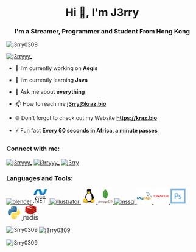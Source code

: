 <h1 align="center">Hi 👋, I'm J3rry</h1>
<h3 align="center">I'm a Streamer, Programmer and Student From Hong Kong</h3>

<p align="left"> <img src="https://komarev.com/ghpvc/?username=j3rry0309&label=Profile%20views&color=0e75b6&style=flat" alt="j3rry0309" /> </p>

<p align="left"> <a href="https://twitter.com/j3rryyy_" target="blank"><img src="https://img.shields.io/twitter/follow/j3rryyy_?logo=twitter&style=for-the-badge" alt="j3rryyy_" /></a> </p>

- 🔭 I’m currently working on **Aegis**

- 🌱 I’m currently learning **Java**

- 💬 Ask me about **everything**

- 📫 How to reach me **j3rry@kraz.bio**

- 🌐 Don't forgot to check out my Website **https://kraz.bio**

- ⚡ Fun fact **Every 60 seconds in Africa, a minute passes**

<h3 align="left">Connect with me:</h3>
<p align="left">
<a href="https://twitter.com/j3rryyy_" target="blank"><img align="center" src="https://raw.githubusercontent.com/rahuldkjain/github-profile-readme-generator/master/src/images/icons/Social/twitter.svg" alt="j3rryyy_" height="30" width="40" /></a>
<a href="https://instagram.com/j3rryyy_" target="blank"><img align="center" src="https://raw.githubusercontent.com/rahuldkjain/github-profile-readme-generator/master/src/images/icons/Social/instagram.svg" alt="j3rryyy_" height="30" width="40" /></a>
<a href="https://www.youtube.com/c/j3rry" target="blank"><img align="center" src="https://raw.githubusercontent.com/rahuldkjain/github-profile-readme-generator/master/src/images/icons/Social/youtube.svg" alt="j3rry" height="30" width="40" /></a>
</p>

<h3 align="left">Languages and Tools:</h3>
<p align="left"> <a href="https://www.blender.org/" target="_blank" rel="noreferrer"> <img src="https://download.blender.org/branding/community/blender_community_badge_white.svg" alt="blender" width="40" height="40"/> </a> <a href="https://dotnet.microsoft.com/" target="_blank" rel="noreferrer"> <img src="https://raw.githubusercontent.com/devicons/devicon/master/icons/dot-net/dot-net-original-wordmark.svg" alt="dotnet" width="40" height="40"/> </a> <a href="https://www.adobe.com/in/products/illustrator.html" target="_blank" rel="noreferrer"> <img src="https://www.vectorlogo.zone/logos/adobe_illustrator/adobe_illustrator-icon.svg" alt="illustrator" width="40" height="40"/> </a> <a href="https://www.linux.org/" target="_blank" rel="noreferrer"> <img src="https://raw.githubusercontent.com/devicons/devicon/master/icons/linux/linux-original.svg" alt="linux" width="40" height="40"/> </a> <a href="https://www.mongodb.com/" target="_blank" rel="noreferrer"> <img src="https://raw.githubusercontent.com/devicons/devicon/master/icons/mongodb/mongodb-original-wordmark.svg" alt="mongodb" width="40" height="40"/> </a> <a href="https://www.microsoft.com/en-us/sql-server" target="_blank" rel="noreferrer"> <img src="https://www.svgrepo.com/show/303229/microsoft-sql-server-logo.svg" alt="mssql" width="40" height="40"/> </a> <a href="https://www.mysql.com/" target="_blank" rel="noreferrer"> <img src="https://raw.githubusercontent.com/devicons/devicon/master/icons/mysql/mysql-original-wordmark.svg" alt="mysql" width="40" height="40"/> </a> <a href="https://www.oracle.com/" target="_blank" rel="noreferrer"> <img src="https://raw.githubusercontent.com/devicons/devicon/master/icons/oracle/oracle-original.svg" alt="oracle" width="40" height="40"/> </a> <a href="https://www.photoshop.com/en" target="_blank" rel="noreferrer"> <img src="https://raw.githubusercontent.com/devicons/devicon/master/icons/photoshop/photoshop-line.svg" alt="photoshop" width="40" height="40"/> </a> <a href="https://www.python.org" target="_blank" rel="noreferrer"> <img src="https://raw.githubusercontent.com/devicons/devicon/master/icons/python/python-original.svg" alt="python" width="40" height="40"/> </a> <a href="https://redis.io" target="_blank" rel="noreferrer"> <img src="https://raw.githubusercontent.com/devicons/devicon/master/icons/redis/redis-original-wordmark.svg" alt="redis" width="40" height="40"/> </a> </p>

<p><img align="left" src="https://github-readme-stats.vercel.app/api/top-langs?username=j3rry0309&show_icons=true&locale=en&layout=compact" alt="j3rry0309" /></p>

<p>&nbsp;<img align="center" src="https://github-readme-stats.vercel.app/api?username=j3rry0309&show_icons=true&locale=en" alt="j3rry0309" /></p>

<p><img align="center" src="https://github-readme-streak-stats.herokuapp.com/?user=j3rry0309&" alt="j3rry0309" /></p>
